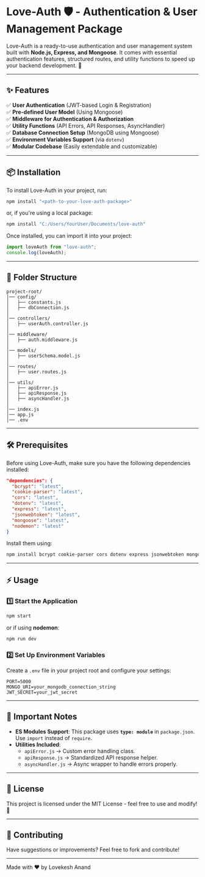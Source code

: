 # Love-Auth 🛡️ - Authentication & User Management Package

Love-Auth is a ready-to-use authentication and user management system built with **Node.js, Express, and Mongoose**. It comes with essential authentication features, structured routes, and utility functions to speed up your backend development. 🚀

---

## ✨ Features

✅ **User Authentication** (JWT-based Login & Registration)  
✅ **Pre-defined User Model** (Using Mongoose)  
✅ **Middleware for Authentication & Authorization**  
✅ **Utility Functions** (API Errors, API Responses, AsyncHandler)  
✅ **Database Connection Setup** (MongoDB using Mongoose)  
✅ **Environment Variables Support** (via `dotenv`)  
✅ **Modular Codebase** (Easily extendable and customizable)  

---

## 📦 Installation

To install Love-Auth in your project, run:

```sh
npm install "<path-to-your-love-auth-package>"
```

or, if you're using a local package:

```sh
npm install "C:/Users/YourUser/Documents/love-auth"
```

Once installed, you can import it into your project:

```js
import loveAuth from "love-auth";
console.log(loveAuth);
```

---

## 📂 Folder Structure

```
project-root/
│── config/
│   ├── constants.js
│   ├── dbConnection.js
│
│── controllers/
│   ├── userAuth.controller.js
│
│── middleware/
│   ├── auth.middleware.js
│
│── models/
│   ├── userSchema.model.js
│
│── routes/
│   ├── user.routes.js
│
│── utils/
│   ├── apiError.js
│   ├── apiResponse.js
│   ├── asyncHandler.js
│
│── index.js
│── app.js
│── .env
```

---

## 🛠️ Prerequisites

Before using Love-Auth, make sure you have the following dependencies installed:

```json
"dependencies": {
  "bcrypt": "latest",
  "cookie-parser": "latest",
  "cors": "latest",
  "dotenv": "latest",
  "express": "latest",
  "jsonwebtoken": "latest",
  "mongoose": "latest",
  "nodemon": "latest"
}
```

Install them using:

```sh
npm install bcrypt cookie-parser cors dotenv express jsonwebtoken mongoose nodemon
```

---

## ⚡ Usage

### 1️⃣ Start the Application

```sh
npm start
```

or if using **nodemon**:

```sh
npm run dev
```

### 2️⃣ Set Up Environment Variables

Create a `.env` file in your project root and configure your settings:

```
PORT=5000
MONGO_URI=your_mongodb_connection_string
JWT_SECRET=your_jwt_secret
```

---

## 📌 Important Notes

- **ES Modules Support**: This package uses **`type: module`** in `package.json`. Use `import` instead of `require`.
- **Utilities Included**:
  - `apiError.js` → Custom error handling class.
  - `apiResponse.js` → Standardized API response helper.
  - `asyncHandler.js` → Async wrapper to handle errors properly.

---

## 📜 License

This project is licensed under the MIT License - feel free to use and modify! 📝

---

## 🚀 Contributing

Have suggestions or improvements? Feel free to fork and contribute!

---

Made with ❤️ by Lovekesh Anand

